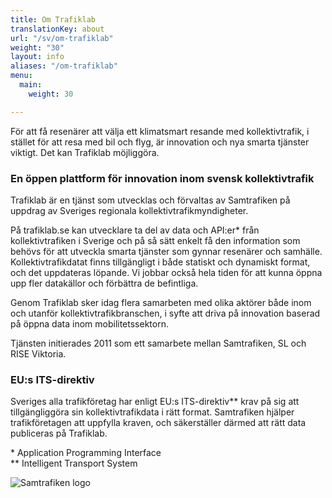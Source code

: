 ```yaml
---
title: Om Trafiklab
translationKey: about
url: "/sv/om-trafiklab"
weight: "30"
layout: info
aliases: "/om-trafiklab"
menu:
  main:
    weight: 30

---
```


För att få resenärer att välja ett klimatsmart resande med kollektivtrafik, i stället för att resa med bil och flyg, är
innovation och nya smarta tjänster viktigt. Det kan Trafiklab möjliggöra.

### En öppen plattform för innovation inom svensk kollektivtrafik

Trafiklab är en tjänst som utvecklas och förvaltas av Samtrafiken på uppdrag av Sveriges regionala
kollektivtrafikmyndigheter.

På trafiklab.se kan utvecklare ta del av data och API:er* från kollektivtrafiken i Sverige och på så sätt enkelt få den
information som behövs för att utveckla smarta tjänster som gynnar resenärer och samhälle. Kollektivtrafikdatat finns
tillgängligt i både statiskt och dynamiskt format, och det uppdateras löpande. Vi jobbar också hela tiden för att kunna
öppna upp fler datakällor och förbättra de befintliga.

Genom Trafiklab sker idag flera samarbeten med olika aktörer både inom och utanför kollektivtrafikbranschen, i syfte att
driva på innovation baserad på öppna data inom mobilitetssektorn.

Tjänsten initierades 2011 som ett samarbete mellan Samtrafiken, SL och RISE Viktoria.

### EU:s ITS-direktiv

Sveriges alla trafikföretag har enligt EU:s ITS-direktiv** krav på sig att tillgängliggöra sin kollektivtrafikdata i
rätt format. Samtrafiken hjälper trafikföretagen att uppfylla kraven, och säkerställer därmed att rätt data publiceras
på Trafiklab.

\* Application Programming Interface  
\** Intelligent Transport System

![Samtrafiken logo](/media/2021/10/tagline_logo.png)